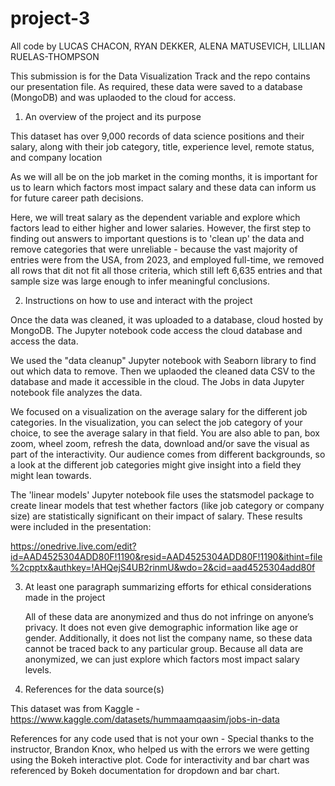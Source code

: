 # project-3

All code by LUCAS CHACON, RYAN DEKKER, ALENA MATUSEVICH, LILLIAN RUELAS-THOMPSON

This submission is for the Data Visualization Track and the repo contains our presentation file. As required, these data were saved to a database (MongoDB) and was uplaoded to the cloud for access. 

1) An overview of the project and its purpose

This dataset has over 9,000 records of data science positions and their salary, along with their job category, title, experience level, remote status, and company location

As we will all be on the job market in the coming months, it is important for us to learn which factors most impact salary and these data can inform us for future career path decisions. 

Here, we will treat salary as the dependent variable and explore which factors lead to either higher and lower salaries. However, the first step to finding out answers to important questions is to 'clean up' the data and remove categories that were unreliable - because the vast majority of entries were from the USA, from 2023, and employed full-time, we removed all rows that dit not fit all those criteria, which still left 6,635 entries and that sample size was large enough to infer meaningful conclusions. 


2) Instructions on how to use and interact with the project

Once the data was cleaned, it was uploaded to a database, cloud hosted by MongoDB. The Jupyter notebook code access the cloud database and access the data. 

We used the "data cleanup" Jupyter notebook with Seaborn library to find out which data to remove. Then we uplaoded the cleaned data CSV to the database and made it accessible in the cloud. The Jobs in data Jupyter notebook file analyzes the data. 


We focused on a visualization on the average salary for the different job categories.  In the visualization, you can select the job category of your choice, to see the average salary in that field. You are also able to pan, box zoom, wheel zoom, refresh the data, download and/or save the visual as part of the interactivity. Our audience comes from different backgrounds, so a look at the different job categories might give insight into a field they might lean towards. 

The 'linear models' Jupyter notebook file uses the statsmodel package to create linear models that test whether factors (like job category or company size) are statistically significant on their impact of salary. These results were included in the presentation:

https://onedrive.live.com/edit?id=AAD4525304ADD80F!1190&resid=AAD4525304ADD80F!1190&ithint=file%2cpptx&authkey=!AHQejS4UB2rinmU&wdo=2&cid=aad4525304add80f

3) At least one paragraph summarizing efforts for ethical considerations made in the project

    All of these data are anonymized and thus do not infringe on anyone’s privacy. It does not even give demographic information like age or gender. Additionally, it does not list the company name, so these data cannot be traced back to any particular group. Because all data are anonymized, we can just explore which factors most impact salary levels.   

4) References for the data source(s)

This dataset was from Kaggle - https://www.kaggle.com/datasets/hummaamqaasim/jobs-in-data

References for any code used that is not your own - Special thanks to the instructor, Brandon Knox, who helped us with the errors we were getting using the Bokeh interactive plot. Code for interactivity and bar chart was referenced by Bokeh documentation for dropdown and bar chart.
